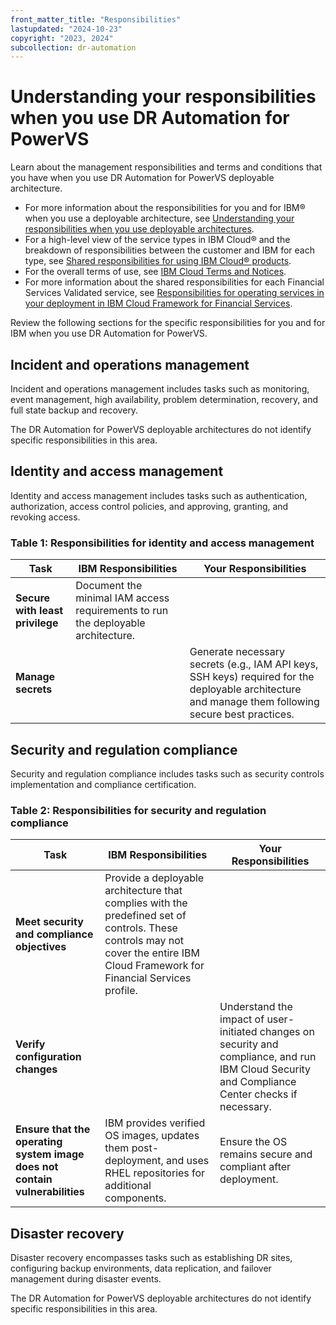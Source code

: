 ```yaml
---
front_matter_title: "Responsibilities"
lastupdated: "2024-10-23"
copyright: "2023, 2024"
subcollection: dr-automation
---
```


# Understanding your responsibilities when you use DR Automation for PowerVS

Learn about the management responsibilities and terms and conditions that you have when you use DR Automation for PowerVS deployable architecture.

- For more information about the responsibilities for you and for IBM® when you use a deployable architecture, see [Understanding your responsibilities when you use deployable architectures](https://cloud.ibm.com/docs/overview?topic=overview-shared-responsibilities#managed-offerings-on-customers-resources-responsibilities).
- For a high-level view of the service types in IBM Cloud® and the breakdown of responsibilities between the customer and IBM for each type, see [Shared responsibilities for using IBM Cloud® products](https://cloud.ibm.com/docs/overview?topic=overview-shared-responsibilities).
- For the overall terms of use, see [IBM Cloud Terms and Notices](https://cloud.ibm.com/docs/overview?topic=overview-terms).
- For more information about the shared responsibilities for each Financial Services Validated service, see [Responsibilities for operating services in your deployment in IBM Cloud Framework for Financial Services](https://cloud.ibm.com/docs/overview?topic=overview-financial-services-validated-services).

Review the following sections for the specific responsibilities for you and for IBM when you use DR Automation for PowerVS.

## Incident and operations management

Incident and operations management includes tasks such as monitoring, event management, high availability, problem determination, recovery, and full state backup and recovery.

The DR Automation for PowerVS deployable architectures do not identify specific responsibilities in this area.

## Identity and access management

Identity and access management includes tasks such as authentication, authorization, access control policies, and approving, granting, and revoking access.

### Table 1: Responsibilities for identity and access management

| Task | IBM Responsibilities | Your Responsibilities |
|------|-----------------------|-----------------------|
| **Secure with least privilege** | Document the minimal IAM access requirements to run the deployable architecture. | |
| **Manage secrets** | | Generate necessary secrets (e.g., IAM API keys, SSH keys) required for the deployable architecture and manage them following secure best practices. |


## Security and regulation compliance

Security and regulation compliance includes tasks such as security controls implementation and compliance certification.

### Table 2: Responsibilities for security and regulation compliance

| Task | IBM Responsibilities | Your Responsibilities |
|------|-----------------------|-----------------------|
| **Meet security and compliance objectives** | Provide a deployable architecture that complies with the predefined set of controls. These controls may not cover the entire IBM Cloud Framework for Financial Services profile. | |
| **Verify configuration changes** | | Understand the impact of user-initiated changes on security and compliance, and run IBM Cloud Security and Compliance Center checks if necessary. |
| **Ensure that the operating system image does not contain vulnerabilities** | IBM provides verified OS images, updates them post-deployment, and uses RHEL repositories for additional components. | Ensure the OS remains secure and compliant after deployment. |


## Disaster recovery

Disaster recovery encompasses tasks such as establishing DR sites, configuring backup environments, data replication, and failover management during disaster events.

The DR Automation for PowerVS deployable architectures do not identify specific responsibilities in this area.
